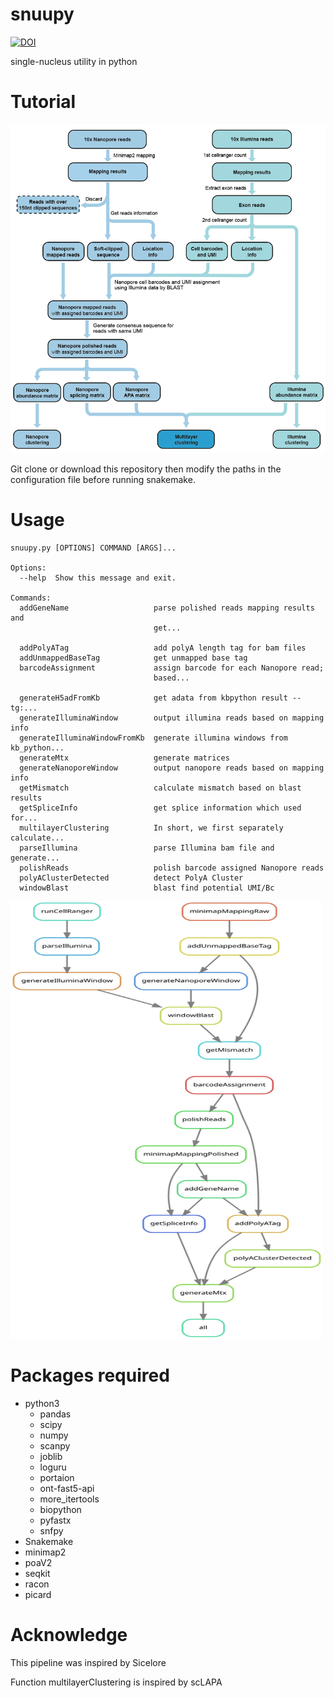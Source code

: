 # snuupy
[![DOI](https://zenodo.org/badge/302899070.svg)](https://zenodo.org/badge/latestdoi/302899070)

single-nucleus utility in python

# Tutorial
![Schematic_diagram](./Schematic_diagram.png)

Git clone or download this repository then modify the paths in the configuration file before running snakemake. 

# Usage
```text
snuupy.py [OPTIONS] COMMAND [ARGS]...

Options:
  --help  Show this message and exit.

Commands:
  addGeneName                   parse polished reads mapping results and
                                get...

  addPolyATag                   add polyA length tag for bam files
  addUnmappedBaseTag            get unmapped base tag
  barcodeAssignment             assign barcode for each Nanopore read;
                                based...

  generateH5adFromKb            get adata from kbpython result --tg:...
  generateIlluminaWindow        output illumina reads based on mapping info
  generateIlluminaWindowFromKb  generate illumina windows from kb_python...
  generateMtx                   generate matrices
  generateNanoporeWindow        output nanopore reads based on mapping info
  getMismatch                   calculate mismatch based on blast results
  getSpliceInfo                 get splice information which used for...
  multilayerClustering          In short, we first separately calculate...
  parseIllumina                 parse Illumina bam file and generate...
  polishReads                   polish barcode assigned Nanopore reads
  polyAClusterDetected          detect PolyA Cluster
  windowBlast                   blast find potential UMI/Bc
```
<img src="./snakemake/pipeline.svg" width="500" height="700">

# Packages required
- python3 
  - pandas 
  - scipy 
  - numpy 
  - scanpy 
  - joblib 
  - loguru 
  - portaion 
  - ont-fast5-api 
  - more_itertools
  - biopython
  - pyfastx
  - snfpy
- Snakemake 
- minimap2 
- poaV2 
- seqkit 
- racon 
- picard 


# Acknowledge
This pipeline was inspired by Sicelore

Function multilayerClustering is inspired by scLAPA
